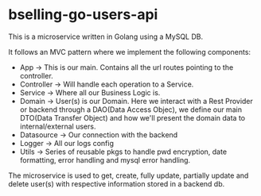 # bselling-go-users-api

This is a microservice written in Golang using a MySQL DB.

It follows an MVC pattern where we implement the following components:
- App -> This is our main. Contains all the url routes pointing to the controller.
- Controller -> Will handle each operation to a Service.
- Service -> Where all our Business Logic is.
- Domain -> User(s) is our Domain. Here we interact with a Rest Provider or backend through a DAO(Data Access Objec), we define our main DTO(Data Transfer Object) and how we'll present the domain data to internal/external users.
- Datasource -> Our connection with the backend
- Logger -> All our logs config
- Utils -> Series of reusable pkgs to handle pwd encryption, date formatting, error handling and mysql error handling.

The microservice is used to get, create, fully update, partially update and delete user(s) with respective information stored in a backend db.